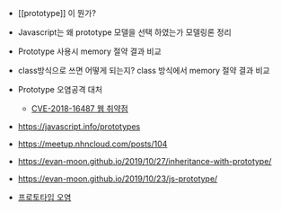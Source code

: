 
- [[prototype]] 이 뭔가?
- Javascript는 왜 prototype 모델을 선택 하였는가 모델링론 정리
- Prototype 사용시 memory 절약 결과 비교
- class방식으로 쓰면 어떻게 되는지? class 방식에서 memory 절약 결과 비교
- Prototype 오염공격 대처
	- [CVE-2018-16487 웹 취약점](https://access.redhat.com/security/cve/cve-2018-16487) 


- https://javascript.info/prototypes
- https://meetup.nhncloud.com/posts/104
- https://evan-moon.github.io/2019/10/27/inheritance-with-prototype/
- https://evan-moon.github.io/2019/10/23/js-prototype/
- [프로토타입 오염](https://medium.com/intrinsic-blog/javascript-prototype-poisoning-vulnerabilities-in-the-wild-7bc15347c96) 
